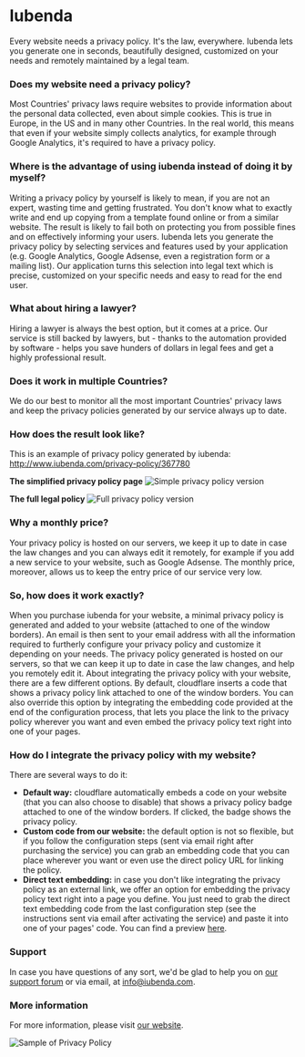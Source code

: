 # Iubenda

Every website needs a privacy policy. It's the law, everywhere. Iubenda lets you generate one in seconds, beautifully designed, customized on your needs and remotely maintained by a legal team.


### Does my website need a privacy policy?

Most Countries' privacy laws require websites to provide information about the personal data collected, even about simple cookies. This is true in Europe, in the US and in many other Countries. In the real world, this means that even if your website simply collects analytics, for example through Google Analytics, it's required to have a privacy policy.

### Where is the advantage of using iubenda instead of doing it by myself?

Writing a privacy policy by yourself is likely to mean, if you are not an expert, wasting time and getting frustrated. You don't know what to exactly write and end up copying from a template found online or from a similar website. The result is likely to fail both on protecting you from possible fines and on effectively informing your users.
Iubenda lets you generate the privacy policy by selecting services and features used by your application (e.g. Google Analytics, Google Adsense, even a registration form or a mailing list). Our application turns this selection into legal text which is precise, customized on your specific needs and easy to read for the end user.

### What about hiring a lawyer?

Hiring a lawyer is always the best option, but it comes at a price. Our service is still backed by lawyers, but - thanks to the automation provided by software - helps you save hunders of dollars in legal fees and get a highly professional result.

### Does it work in multiple Countries?

We do our best to monitor all the most important Countries' privacy laws and keep the privacy policies generated by our service always up to date.

### How does the result look like?

This is an example of privacy policy generated by iubenda: <a href="http://www.iubenda.com/privacy-policy/367780">http://www.iubenda.com/privacy-policy/367780</a>

**The simplified privacy policy page**
![Simple privacy policy version](/images/apps/iubenda/pp_screenshot_simple.png "Screenshot")

**The full legal policy**
![Full privacy policy version](/images/apps/iubenda/pp_screenshot_full.png "Screenshot")



### Why a monthly price?

Your privacy policy is hosted on our servers, we keep it up to date in case the law changes and you can always edit it remotely, for example if you add a new service to your website, such as Google Adsense.
The monthly price, moreover, allows us to keep the entry price of our service very low.

### So, how does it work exactly?

When you purchase iubenda for your website, a minimal privacy policy is generated and added to your website (attached to one of the window borders). An email is then sent to your email address with all the information required to furtherly configure your privacy policy and customize it depending on your needs. The privacy policy generated is hosted on our servers, so that we can keep it up to date in case the law changes, and help you remotely edit it.
About integrating the privacy policy with your website, there are a few different options. By default, cloudflare inserts a code that shows a privacy policy link attached to one of the window borders. You can also override this option by integrating the embedding code provided at the end of the configuration process, that lets you place the link to the privacy policy wherever you want and even embed the privacy policy text right into one of your pages.

### How do I integrate the privacy policy with my website?

There are several ways to do it:
* **Default way:** cloudflare automatically embeds a code on your website (that you can also choose to disable) that shows a privacy policy badge attached to one of the window borders. If clicked, the badge shows the privacy policy.
* **Custom code from our website:** the default option is not so flexible, but if you follow the configuration steps (sent via email right after purchasing the service) you can grab an embedding code that you can place wherever you want or even use the direct policy URL for linking the policy.
* **Direct text embedding:** in case you don't like integrating the privacy policy as an external link, we offer an option for embedding the privacy policy text right into a page you define. You just need to grab the direct text embedding code from the last configuration step (see the instructions sent via email after activating the service) and paste it into one of your pages' code. You can find a preview <a href="https://www.iubenda.com/en/help/posts/78">here</a>.

### Support
In case you have questions of any sort, we'd be glad to help you on <a href="https://getsatisfaction.com/iubenda">our support forum</a> or via email, at <a href="mailto:info@iubenda.com">info@iubenda.com</a>.

### More information

For more information, please visit <a href="http://www.iubenda.com">our website</a>.





<!--
You turn it on, and when you need to tell your users something, you enter a message and it will show the next time the user loads your site. If the user dismisses the message by clicking on it, Trumpet will not show it again for 24 hours. 

Trumpet can be used to:

* Notify users about upcoming service disruptions

* Proactively handle service disruptions, keeping your visitors informed
-->
![Sample of Privacy Policy](/images/apps/iubenda/pp_screenshot.png "Screenshot")
<!--
For comments or support please contact me by <a href="mailto:martin+trumpet@blaastolen.com">email</a> or <a href="http://twitter.com/martior">Twitter</a>.
-->

<!--
#Trumpet

This app lets you put a small message at the top of your site. 

You turn it on, and when you need to tell your users something, you enter a message and it will show the next time the user loads your site. If the user dismisses the message by clicking on it, Trumpet will not show it again for 24 hours. 

Trumpet can be used to:

* Notify users about upcoming service disruptions

* Proactively handle service disruptions, keeping your visitors informed

![Screenshot of trumpet](/images/apps/trumpet/trumpet_screenshot.png "Screenshot")

For comments or support please contact me by <a href="mailto:martin+trumpet@blaastolen.com">email</a> or <a href="http://twitter.com/martior">Twitter</a>.
-->

<!--
#cloudflare.md for App detail page

cloudflare.md is your marketing copy, known as the App detail page. Here's one [live example](https://www.cloudflare.com/apps/trumpet) of an App detail page.

cloudflare.md -- as seen in the source of this example -- must be
formatted in [Markdown](http://daringfireball.net/projects/markdown/syntax).

This content will be rendered and displayed at
cloudflare.com/apps/[APP-KEY]
where [APP-KEY] is your CloudFlare-approved key, used in the
directory path, among other places.

##Images

You may put one or more images in your App detail page,
such as screenshots of how your App appears on a site.

For an image to appear, you need to do three things:

 1. Add the image to your repo 
 2. Reference the image in the "detail_page" section of the cloudflare.json file.
 3. Link to the image in the cloudflare.md file (this page).

Please limit images on the app detail page to no more than 708 pixels wide.

###Adding image to your repo

Image __must__ be in PNG format and use the .png file extension.

Recommended: place your images within /public/images in your repo. However, you may place images anywhere in your repo.

Make sure that images do not have the same base name.

CloudFlare does not maintain your repo's directory structure
when processing and referencing the images.

####Versioning

Images don't track versions. Any change to an image that is
approved will be live right away, even if the new version is
still in beta. We recommend you change the image filename if you
change the image.

###Reference image in cloudflare.json

To be included, each image __must__ be referenced in the "assets"
section, within the "detail_page" area, of the cloudflare.json file.

Example:
    
    "assets":{
        "logos" : {
        	"200px": "./public/images/logo-200.png",
        	"132px": "./public/images/logo-132.png"
            },
        "detail_page" : [
        	"./public/images/example.png"
            ]
        },

###Include image link in cloudflare.md

When the cloudflare.md markdown is rendered for display on
cloudflare.com, images used are those that match all three
conditions:
 * in the repo
 * referenced in the cloudflare.json file
 * linked in the cloudflare.md file

Images will be hosted in /images/apps/[APP-KEY]

The cloudflare.md link must use that reference.

As code, where "sample" is the APP-KEY:

    ![Sample image](/images/apps/sample/example.png "Has to be a png")

An image link like the one below, for example.png, will work on your app page, although it will __not__ work on GitHub.

![Sample image](/images/apps/sample/example.png "Has to be a png")
-->